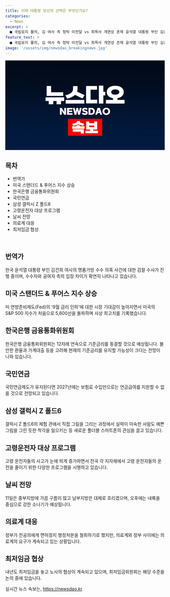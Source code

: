 ```yaml
---
title: 미래 대통령 당신의 선택은 무엇인가요?
categories:
  - News
excerpt: >
  ■ 국립묘지 물의, 김 여사 측 청탁 미전달 vs 최목사 개연성 존재 윤석열 대통령 부인 김건희 여사의 명품가방 수수 의혹 사건에 대한 검찰 수사가 진행 중이다. 수수자 김 여사와 공여자 최 재영 목사 측 입장 차이가 선명해졌는데, 김 여사 측은 청탁 내용이 전달되지 않았다 주장하고, 최 목사 측은 측근을 통해 김 여사에게 보고됐을 개연성이 있다고 주장하고 있다. 출처: https://www.yna.co.kr/view/AKR20240710143800004
feature_text: >
  ■ 국립묘지 물의, 김 여사 측 청탁 미전달 vs 최목사 개연성 존재 윤석열 대통령 부인 김건희 여사의 명품가방 수수 의혹 사건에 대한 검찰 수사가 진행 중이다. 수수자 김 여사와 공여자 최 재영 목사 측 입장 차이가 선명해졌는데, 김 여사 측은 청탁 내용이 전달되지 않았다 주장하고, 최 목사 측은 측근을 통해 김 여사에게 보고됐을 개연성이 있다고 주장하고 있다. 출처: https://www.yna.co.kr/view/AKR20240710143800004
image: '/assets/img/newsdao_breakingnews.jpg'
---
```


<p><img src="/assets/img/newsdao_breakingnews.jpg" alt="pcversion 속보" /></p>

<h2 data-ke-size="size26">목차</h2>

<ul>
<li>번역가</li>
<li>미국 스탠더드 & 푸어스 지수 상승</li>
<li>한국은행 금융통화위원회</li>
<li>국민연금</li>
<li>삼성 갤럭시 Z 폴드6</li>
<li>고령운전자 대상 프로그램</li>
<li>날씨 전망</li>
<li>의료계 대응</li>
<li>최저임금 협상</li>
</ul>

<p data-ke-size="size16">&nbsp;</p>

<h2 data-ke-size="size26">번역가</h2>

<p>한국 윤석열 대통령 부인 김건희 여사의 명품가방 수수 의혹 사건에 대한 검찰 수사가 진행 중이며, 수수자와 공여자 측의 입장 차이가 확연히 나타나고 있습니다.</p>

<h2 data-ke-size="size26">미국 스탠더드 & 푸어스 지수 상승</h2>

<p>미 연방준비제도(Fed)의 '9월 금리 인하'에 대한 시장 기대감이 높아지면서 미국의 S&amp;P 500 지수가 처음으로 5,600선을 돌파하며 사상 최고치를 기록했습니다.</p>

<h2 data-ke-size="size26">한국은행 금융통화위원회</h2>

<p>한국은행 금융통화위원회는 12차례 연속으로 기준금리를 동결할 것으로 예상됩니다. 불안한 환율과 가계대출 등을 고려해 현재의 기준금리를 유지할 가능성이 크다는 전망이 나와 있습니다.</p>

<h2 data-ke-size="size26">국민연금</h2>

<p>국민연금제도가 유지된다면 2027년에는 보험료 수입만으로는 연금급여를 지원할 수 없을 것으로 전망되고 있습니다.</p>

<h2 data-ke-size="size26">삼성 갤럭시 Z 폴드6</h2>

<p>갤럭시 Z 폴드6의 체험 관에서 직접 그림을 그리는 과정에서 실력이 미숙한 사람도 예쁜 그림을 그린 듯한 착각을 일으키는 등 새로운 폴더블 스마트폰의 관심을 끌고 있습니다.</p>

<h2 data-ke-size="size26">고령운전자 대상 프로그램</h2>

<p>고령 운전자들의 사고가 눈에 띄게 증가하면서 전국 각 지자체에서 고령 운전자들의 운전을 줄이기 위한 다양한 프로그램을 시행하고 있습니다.</p>

<h2 data-ke-size="size26">날씨 전망</h2>

<p>11일은 중부지방에 가끔 구름이 많고 남부지방은 대체로 흐리겠으며, 오후에는 내륙을 중심으로 강한 소나기가 예상됩니다.</p>

<h2 data-ke-size="size26">의료계 대응</h2>

<p>정부가 전공의에게 면허정지 행정처분을 철회하기로 했지만, 의료계와 정부 사이에는 의료계의 요구가 계속되고 있는 상황입니다.</p>

<h2 data-ke-size="size26">최저임금 협상</h2>

<p>내년도 최저임금을 놓고 노사의 협상이 계속되고 있으며, 최저임금위원회는 해당 수준을 논의 중에 있습니다.</p>
실시간 뉴스 속보는, <a href="https://newsdao.kr" rel="dofollow">https://newsdao.kr</a>


